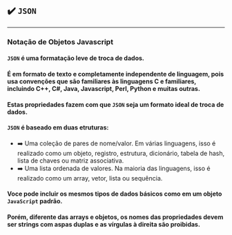 ## ✔️ `JSON`
___  
### Notação de Objetos Javascript

#### `JSON` é uma formatação leve de troca de dados.
#### É em formato de texto e completamente independente de linguagem, pois usa convenções que são familiares às linguagens C e familiares, incluindo C++, C#, Java, Javascript, Perl, Python e muitas outras.
#### Estas propriedades fazem com que `JSON` seja um formato ideal de troca de dados.
#### `JSON` é baseado em duas etruturas:
- ➡️ Uma coleção de pares de nome/valor. Em várias linguagens, isso é realizado como um objeto, registro, estrutura, dicionário, tabela de hash, lista de chaves ou matriz associativa.
- ➡️ Uma lista ordenada de valores. Na maioria das linguagens, isso é realizado como um array, vetor, lista ou sequência.
#### Voce pode incluir os mesmos tipos de dados básicos como em um objeto `JavaScript` padrão.
#### Porém, diferente das arrays e objetos, os nomes das propriedades devem ser strings com aspas duplas e as vírgulas à direita são proibidas.